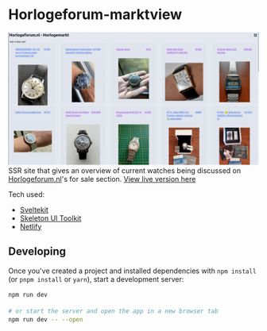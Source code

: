 # Horlogeforum-marktview

![preview](docs/preview.png)
SSR site that gives an overview of current watches being
discussed on [Horlogeforum.nl](https://www.horlogeforum.nl/c/horlogemarkt/12)'s for sale section.
[View live version here](https://horlogeforum-marktview.netlify.app/)

Tech used:

* [Sveltekit](https://kit.svelte.dev/)
* [Skeleton UI Toolkit](https://www.skeleton.dev/)
* [Netlify](https://netlify.app/)

## Developing

Once you've created a project and installed dependencies with `npm install` (or `pnpm install` or `yarn`), start a
development server:

```bash
npm run dev

# or start the server and open the app in a new browser tab
npm run dev -- --open
```
